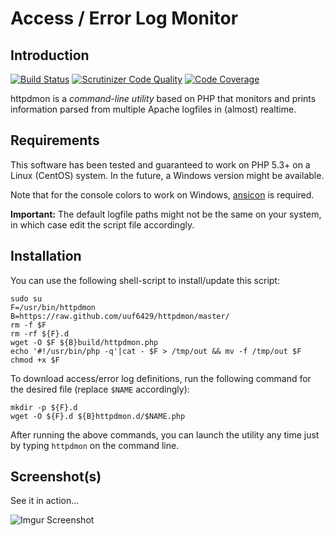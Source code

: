Access / Error Log Monitor
======

Introduction
------------

[![Build Status](https://scrutinizer-ci.com/g/uuf6429/httpdmon/badges/build.png?b=master)](https://scrutinizer-ci.com/g/uuf6429/httpdmon/build-status/master)
[![Scrutinizer Code Quality](https://scrutinizer-ci.com/g/uuf6429/httpdmon/badges/quality-score.png?b=master)](https://scrutinizer-ci.com/g/uuf6429/httpdmon/?branch=master)
[![Code Coverage](https://scrutinizer-ci.com/g/uuf6429/httpdmon/badges/coverage.png?b=master)](https://scrutinizer-ci.com/g/uuf6429/httpdmon/?branch=master)

httpdmon is a *command-line utility* based on PHP that monitors and prints information parsed from multiple Apache logfiles in (almost) realtime.

Requirements
------------

This software has been tested and guaranteed to work on PHP 5.3+ on a Linux (CentOS) system. In the future, a Windows version might be available.

Note that for the console colors to work on Windows, [ansicon](https://github.com/adoxa/ansicon) is required.

**Important:** The default logfile paths might not be the same on your system, in which case edit the script file accordingly.

Installation
------------

You can use the following shell-script to install/update this script:

    sudo su
    F=/usr/bin/httpdmon
    B=https://raw.github.com/uuf6429/httpdmon/master/
    rm -f $F
    rm -rf ${F}.d
    wget -O $F ${B}build/httpdmon.php
    echo '#!/usr/bin/php -q'|cat - $F > /tmp/out && mv -f /tmp/out $F
    chmod +x $F

To download access/error log definitions, run the following command for the desired file (replace `$NAME` accordingly):

    mkdir -p ${F}.d
    wget -O ${F}.d ${B}httpdmon.d/$NAME.php

After running the above commands, you can launch the utility any time just by typing `httpdmon` on the command line.

Screenshot(s)
-------------

See it in action...

![Imgur Screenshot](http://i.imgur.com/tNZU1rZ.png)
